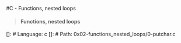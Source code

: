 #C - Functions, nested loops
> #### Functions, nested loops
[]: # Language: c
[]: # Path: 0x02-functions_nested_loops/0-putchar.c